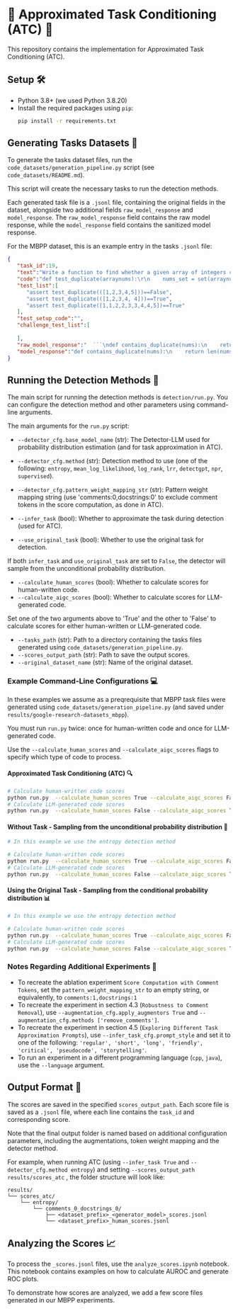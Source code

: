 # 🚀 Approximated Task Conditioning (ATC) 🚀
This repository contains the implementation for Approximated Task Conditioning (ATC).

## Setup 🛠️️
- Python 3.8+ (we used Python 3.8.20)
- Install the required packages using `pip`:
    ```bash
    pip install -r requirements.txt
    ```
  
## Generating Tasks Datasets 📝
To generate the tasks dataset files, run the `code_datasets/generation_pipeline.py` script (see `code_datasets/README.md`). 

This script will create the necessary tasks to run the detection methods.

Each generated task file is a `.jsonl` file, containing the original fields in the dataset, alongside two additional fields `raw_model_response` and `model_response`.
The `raw_model_response` field contains the raw model response, while the `model_response` field contains the sanitized model response.

For the MBPP dataset, this is an example entry in the tasks `.jsonl` file:
```json
{
   "task_id":19,
   "text":"Write a function to find whether a given array of integers contains any duplicate element.",
   "code":"def test_duplicate(arraynums):\r\n    nums_set = set(arraynums)    \r\n    return len(arraynums) != len(nums_set)     ",
   "test_list":[
      "assert test_duplicate(([1,2,3,4,5]))==False",
      "assert test_duplicate(([1,2,3,4, 4]))==True",
      "assert test_duplicate([1,1,2,2,3,3,4,4,5])==True"
   ],
   "test_setup_code":"",
   "challenge_test_list":[
      
   ],
   "raw_model_response":"  ```\ndef contains_duplicate(nums):\n    return len(nums)!= len(set(nums))\n```\nExplanation:\n\nThe `set()` function creates a set from an iterable, which in this case is the `nums` array. The `len()` function returns the length of the set, which is the number of unique elements in the array.\n\nIf the array contains any duplicate elements, the length of the set will be less than the length of the array. In this case, the `len(nums)!= len(set(nums))` condition will be true, indicating that the array contains a duplicate element.\n\nThe function returns `True` if the condition is met, and `False` otherwise.\n\nFor example, if we call the function with the argument `nums = [1, 2, 3, 4, 5]`, it will return `False`, because the array does not contain any duplicate elements.\n\nIf we call the function with the argument `nums = [1, 2, 3, 4, 5, 5]`, it will return `True`, because the array contains a duplicate element (the number 5).",
   "model_response":"def contains_duplicate(nums):\n    return len(nums)!= len(set(nums))"
}
```

## Running the Detection Methods 🏃‍
The main script for running the detection methods is `detection/run.py`.
You can configure the detection method and other parameters using command-line arguments.

The main arguments for the `run.py` script:

- `--detector_cfg.base_model_name` (str): The Detector-LLM used for probability distribution estimation (and for task approximation in ATC).
- `--detector_cfg.method` (str): Detection method to use (one of the following: `entropy`, `mean_log_likelihood`, `log_rank`, `lrr`, `detectgpt`, `npr`, `supervised`).
- `--detector_cfg.pattern_weight_mapping_str` (str): Pattern weight mapping string (use 'comments:0,docstrings:0' to exclude comment tokens in the score computation, as done in ATC).


- `--infer_task` (bool): Whether to approximate the task during detection (used for ATC).
- `--use_original_task` (bool): Whether to use the original task for detection.

If both `infer_task` and `use_original_task` are set to `False`, the detector will sample from the unconditional probability distribution.

- `--calculate_human_scores` (bool): Whether to calculate scores for human-written code.
- `--calculate_aigc_scores` (bool): Whether to calculate scores for LLM-generated code.

Set one of the two arguments above to 'True' and the other to 'False' to calculate scores for either human-written or LLM-generated code.

- `--tasks_path` (str): Path to a directory containing the tasks files generated using `code_datasets/generation_pipeline.py`.
- `--scores_output_path` (str): Path to save the output scores.
- `--original_dataset_name` (str): Name of the original dataset.

### Example Command-Line Configurations 💻
In these examples we assume as a preqrequisite that MBPP task files were generated using `code_datasets/generation_pipeline.py` (and saved under `results/google-research-datasets_mbpp`).

You must run `run.py` twice: once for human-written code and once for LLM-generated code. 

Use the `--calculate_human_scores` and `--calculate_aigc_scores` flags to specify which type of code to process.

#### Approximated Task Conditioning (ATC) 🔍
  ```bash
  # Calculate human-written code scores
  python run.py  --calculate_human_scores True --calculate_aigc_scores False --use_original_task False --infer_task True --scores_output_path results/scores_atc --original_dataset_name google-research-datasets/mbpp --tasks_path results/google-research-datasets_mbpp --detector_cfg.method entropy
  # Calculate LLM-generated code scores
  python run.py  --calculate_human_scores False --calculate_aigc_scores True --use_original_task False --infer_task True --scores_output_path results/scores_atc --original_dataset_name google-research-datasets/mbpp --tasks_path results/google-research-datasets_mbpp --detector_cfg.method entropy
  ```

#### Without Task - Sampling from the unconditional probability distribution  🎲
  ```bash
  # In this example we use the entropy detection method
  
  # Calculate human-written code scores
  python run.py  --calculate_human_scores True --calculate_aigc_scores False --use_original_task False --infer_task False --scores_output_path results/scores_unconditional --original_dataset_name google-research-datasets/mbpp --tasks_path results/google-research-datasets_mbpp --detector_cfg.method entropy
  # Calculate LLM-generated code scores
  python run.py  --calculate_human_scores False --calculate_aigc_scores True --use_original_task False --infer_task False --scores_output_path results/scores_unconditional --original_dataset_name google-research-datasets/mbpp --tasks_path results/google-research-datasets_mbpp --detector_cfg.method entropy
  ```

#### Using the Original Task - Sampling from the conditional probability distribution 📊
  ```bash
  # In this example we use the entropy detection method
  
  # Calculate human-written code scores
  python run.py  --calculate_human_scores True --calculate_aigc_scores False --use_original_task True --infer_task False --scores_output_path results/scores_conditional --original_dataset_name google-research-datasets/mbpp --tasks_path results/google-research-datasets_mbpp --detector_cfg.method entropy
  # Calculate LLM-generated code scores
  python run.py  --calculate_human_scores False --calculate_aigc_scores True --use_original_task True --infer_task False --scores_output_path results/scores_conditional --original_dataset_name google-research-datasets/mbpp --tasks_path results/google-research-datasets_mbpp --detector_cfg.method entropy
  ```


### Notes Regarding Additional Experiments 🧪
* To recreate the ablation experiment `Score Computation with Comment Tokens`, set the `pattern_weight_mapping_str` to an empty string, or equivalently, to `comments:1,docstrings:1`
* To recreate the experiment in section 4.3 (`Robustness to Comment Removal`), use `--augmentation_cfg.apply_augmentors True` and `--augmentation_cfg.methods ['remove_comments']`.
* To recreate the experiment in section 4.5 (`Exploring Different Task Approximation Prompts`), use `--infer_task_cfg.prompt_style` and set it to one of the following: `'regular', 'short', 'long', 'friendly', 'critical', 'pseudocode', 'storytelling'`.
* To run an experiment in a different programming language (`cpp`, `java`), use the `--language` argument.


## Output Format 📂
The scores are saved in the specified `scores_output_path`. 
Each score file is saved as a `.jsonl` file, where each line contains the `task_id` and corresponding score.

Note that the final output folder is named based on additional configuration parameters, including the augmentations, token weight mapping and the detector method.

For example, when running ATC (using `--infer_task True` and `--detector_cfg.method entropy`) and setting `--scores_output_path results/scores_atc` , the folder structure will look like:
```
results/
└── scores_atc/
    └── entropy/
        └── comments_0_docstrings_0/
            ├── <dataset_prefix>_<generator_model>_scores.jsonl
            └── <dataset_prefix>_human_scores.jsonl
```

## Analyzing the Scores 📈
To process the `_scores.jsonl` files, use the `analyze_scores.ipynb` notebook. This notebook contains examples on how to calculate AUROC and generate ROC plots.

To demonstrate how scores are analyzed, we add a few score files generated in our MBPP experiments.
